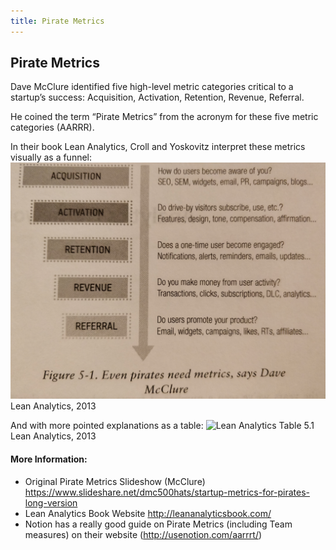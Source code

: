 ```yaml
---
title: Pirate Metrics
---
```

## Pirate Metrics

Dave McClure identified five high-level metric categories critical to a startup’s success: 
Acquisition, Activation, Retention, Revenue, Referral. 

He coined the term “Pirate Metrics” from the acronym for these five metric categories (AARRR).

In their book Lean Analytics, Croll and Yoskovitz interpret these metrics visually as a funnel:
![Lean Analytics Figure 5.1](https://github.com/yunChigewan/storage/blob/master/figure_5_1.jpg?raw=true)
Lean Analytics, 2013 


And with more pointed explanations as a table:
![Lean Analytics Table 5.1](https://github.com/yunChigewan/storage/blob/master/table_5_1.jpg?raw=true)
Lean Analytics, 2013

#### More Information:
<!-- Please add any articles you think might be helpful to read before writing the article -->
- Original Pirate Metrics Slideshow (McClure) https://www.slideshare.net/dmc500hats/startup-metrics-for-pirates-long-version
- Lean Analytics Book Website http://leananalyticsbook.com/
- Notion has a really good guide on Pirate Metrics (including Team measures) on their website (http://usenotion.com/aarrrt/)

